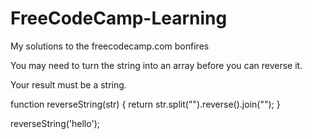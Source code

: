 # FreeCodeCamp-Learning
My solutions to the freecodecamp.com bonfires

You may need to turn the string into an array before you can reverse it.

Your result must be a string.

function reverseString(str) {
   return str.split("").reverse().join("");
}

reverseString('hello');
